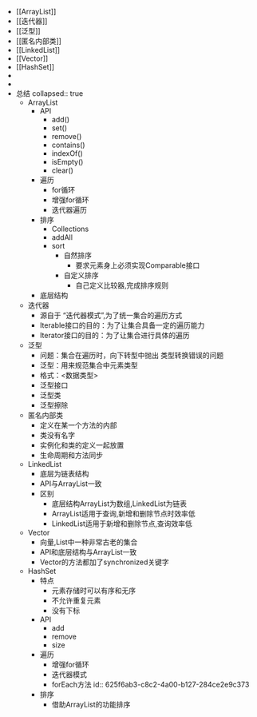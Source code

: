 - [[ArrayList]]
- [[迭代器]]
- [[泛型]]
- [[匿名内部类]]
- [[LinkedList]]
- [[Vector]]
- [[HashSet]]
-
-
- 总结
  collapsed:: true
	- ArrayList
		- API
			- add()
			- set()
			- remove()
			- contains()
			- indexOf()
			- isEmpty()
			- clear()
		- 遍历
			- for循环
			- 增强for循环
			- 迭代器遍历
		- 排序
			- Collections
			- addAll
			- sort
				- 自然排序
					- 要求元素身上必须实现Comparable接口
				- 自定义排序
					- 自己定义比较器,完成排序规则
		- 底层结构
	- 迭代器
		- 源自于 “迭代器模式”,为了统一集合的遍历方式
		- Iterable接口的目的：为了让集合具备一定的遍历能力
		- Iterator接口的目的：为了让集合进行具体的遍历
	- 泛型
		- 问题：集合在遍历时，向下转型中抛出 类型转换错误的问题
		- 泛型：用来规范集合中元素类型
		- 格式：<数据类型>
		- 泛型接口
		- 泛型类
		- 泛型擦除
	- 匿名内部类
		- 定义在某一个方法的内部
		- 类没有名字
		- 实例化和类的定义一起放置
		- 生命周期和方法同步
	- LinkedList
		- 底层为链表结构
		- API与ArrayList一致
		- 区别
			- 底层结构ArrayList为数组,LinkedList为链表
			- ArrayList适用于查询,新增和删除节点时效率低
			- LinkedList适用于新增和删除节点,查询效率低
	- Vector
		- 向量,List中一种非常古老的集合
		- API和底层结构与ArrayList一致
		- Vector的方法都加了synchronized关键字
	- HashSet
		- 特点
			- 元素存储时可以有序和无序
			- 不允许重复元素
			- 没有下标
		- API
			- add
			- remove
			- size
		- 遍历
			- 增强for循环
			- 迭代器模式
			- forEach方法
			  id:: 625f6ab3-c8c2-4a00-b127-284ce2e9c373
		- 排序
			- 借助ArrayList的功能排序